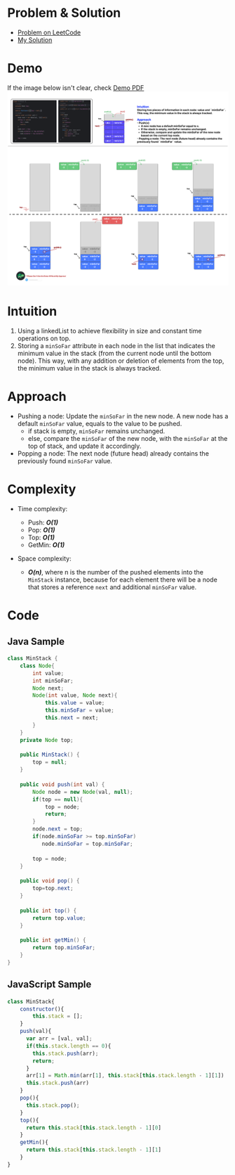 # Problem & Solution
- [Problem on LeetCode](https://leetcode.com/problems/min-stack/description/)
- [My Solution](https://leetcode.com/problems/min-stack/solutions/5582614/java-solution-runtime-beats-100-memory-beats-97-18)

# Demo
If the image below isn't clear, check [Demo PDF](https://drive.google.com/file/d/1bGatthFPxrMw6W-fm5EvkAuNUBiSN4hD/view?usp=sharing)
![demo.png](demo.png)

# Intuition
1. Using a linkedList to achieve flexibility in size and constant time operations on top.
2. Storing a `minSoFar` attribute in each node in the list that indicates the minimum value in the stack (from the current node until the bottom node). This way, with any addition or deletion of elements from the top, the minimum value in the stack is always tracked.

# Approach
- Pushing a node: Update the `minSoFar` in the new node.
  A new node has a default `minSoFar` value, equals to the value to be pushed.
  - if stack is empty, `minSoFar` remains unchanged.
  - else, compare the `minSoFar` of the new node, with the `minSoFar` at the top of stack, and update it accordingly.
- Popping a node: The next node (future head) already contains the previously found `minSoFar` value.


# Complexity
- Time complexity:
  - Push: **_O(1)_**
  - Pop: **_O(1)_**
  - Top: **_O(1)_**
  - GetMin: **_O(1)_**

- Space complexity:
  - **_O(n)_**, where n is the number of the pushed elements into the `MinStack` instance, because for each element there will be a node that stores a reference `next` and additional `minSoFar` value.

# Code
## Java Sample
```java
class MinStack {
    class Node{
        int value;
        int minSoFar;
        Node next;
        Node(int value, Node next){
            this.value = value;
            this.minSoFar = value;
            this.next = next;
        }
    }
    private Node top;

    public MinStack() {
        top = null;
    }

    public void push(int val) {
        Node node = new Node(val, null);
        if(top == null){
            top = node;
            return;
        }
        node.next = top;        
        if(node.minSoFar >= top.minSoFar)
           node.minSoFar = top.minSoFar;

        top = node;
    }

    public void pop() {
        top=top.next;
    }

    public int top() {
        return top.value;
    }

    public int getMin() {
        return top.minSoFar;
    }
}
```
## JavaScript Sample
```javascript
class MinStack{
    constructor(){
        this.stack = [];
    }
    push(val){
      var arr = [val, val];
      if(this.stack.length == 0){
        this.stack.push(arr);
        return;
      }
      arr[1] = Math.min(arr[1], this.stack[this.stack.length - 1][1])
      this.stack.push(arr)
    }
    pop(){
      this.stack.pop();
    }
    top(){
      return this.stack[this.stack.length - 1][0]
    }
    getMin(){
      return this.stack[this.stack.length - 1][1]
    }
}
```